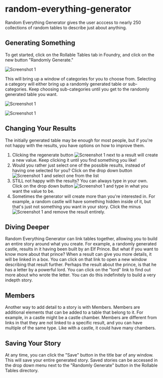 # random-everything-generator
 
Random Everything Generator gives the user acccess to nearly 250 collections of random tables to describe just about anything.

## Generating Something

To get started, click on the Rollable Tables tab in Foundry, and click on the new button "Randomly Generate."

![Screenshot 1](https://dmscreen.net/pics/reg-ss-1.png)

This will bring up a window of categories for you to choose from. Selecting a category will either bring up a randomly generated table or sub-categories. Keep choosing sub-categories until you get to the randomly generated table you want.

![Screenshot 1](https://dmscreen.net/pics/reg-ss-2.png)

![Screenshot 1](https://dmscreen.net/pics/reg-ss-3.png)

## Changing Your Results
The initially generated table may be enough for most people, but if you're not happy with the results, you have options on how to improve them.

1. Clicking the regenerate button ![Screenshot 1](https://dmscreen.net/pics/reg-ss-4.png) next to a result will create a new value. Keep clicking it until you find something you like!
2. Would you rather just select one of the possible results, instead of having one selected for you? Click on the drop down button ![Screenshot 1](https://dmscreen.net/pics/reg-ss-4.png) and select one from the list 
3. STILL not happy with the results? You can always type in your own. Click on the drop down button ![Screenshot 1](https://dmscreen.net/pics/reg-ss-4.png) and type in what you want the value to be.
4. Sometimes the generator will create more than you're interested in. For example, a random castle will have something hidden inside of it, but that's just not something you want in your story. Click the minus ![Screenshot 1](https://dmscreen.net/pics/reg-ss-5.png) and remove the result entirely.

## Diving Deeper
Random Everything Generator can link tables together, allowing you to build an entire story around what you create. For example, a randomly generated castle, results in it having been built by an Elf Prince. But what if you want to know more about that prince? When a result can give you more details, it will be linked in a box. You can click on that link to open a new window describing that result further. Perhaps the result about the prince, is that he has a letter by a powerful lord. You can click on the "lord" link to find out more about who wrote the letter. You can do this indefinitely to build a very indepth story.

## Members
Another way to add detail to a story is with Members. Members are additional elements that can be added to a table that belong to it. For example, in a castle might be a castle chamber. Members are different from links in that they are not linked to a specific result, and you can have multiple of the same type. Like with a castle, it could have many chambers.

## Saving Your Story
At any time, you can click the "Save" button in the title bar of any window. This will save your entire generated story. Saved stories can be accessed in the drop down menu next to the "Randomly Generate" button in the Rollable Tables directory.

